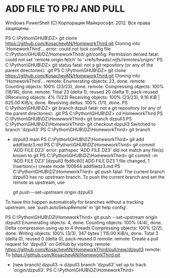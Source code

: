 # ADD FILE TO PRJ AND PULL #
Windows PowerShell
(C) Корпорация Майкрософт, 2012. Все права защищены.

PS C:\Python\GHUB\DZ> git clone https://github.com/KosachevAN/HomeworkThird.git
Cloning into 'HomeworkThird'...
error: could not lock config file C:/Python/GHUB/DZ/HomeworkThird/.git/config: Permission denied
fatal: could not set 'remote.origin.fetch' to '+refs/heads/*:refs/remotes/origin/*'
PS C:\Python\GHUB\DZ> git status
fatal: not a git repository (or any of the parent directories): .git
PS C:\Python\GHUB\DZ> git clone https://github.com/KosachevAN/HomeworkThird.git
Cloning into 'HomeworkThird'...
remote: Enumerating objects: 23, done.
remote: Counting objects: 100% (23/23), done.
remote: Compressing objects: 100% (18/18), done.
remote: Total 23 (delta 1), reused 20 (delta 1), pack-reused 0Receiving objects:   4% (1/23)
Receiving objects: 100% (23/23), 9.16 KiB | 625.00 KiB/s, done.
Resolving deltas: 100% (1/1), done.
PS C:\Python\GHUB\DZ> git branch dzpull
fatal: not a git repository (or any of the parent directories): .git
PS C:\Python\GHUB\DZ> cd HomeworkThird
PS C:\Python\GHUB\DZ\HomeworkThird> git branch dzpull3
PS C:\Python\GHUB\DZ\HomeworkThird> git checkout dzpull3
Switched to branch 'dzpull3'
PS C:\Python\GHUB\DZ\HomeworkThird> git branch
* dzpull3
  main
PS C:\Python\GHUB\DZ\HomeworkThird> git add addfiledz3.md
PS C:\Python\GHUB\DZ\HomeworkThird> git commit 'ADD FILE DZ3'
error: pathspec 'ADD FILE DZ3' did not match any file(s) known to git
PS C:\Python\GHUB\DZ\HomeworkThird> git commit -m 'ADD FILE DZ3'
[dzpull3 fbd6c80] ADD FILE DZ3
 1 file changed, 1 insertion(+)
 create mode 100644 addfiledz3.md
PS C:\Python\GHUB\DZ\HomeworkThird> git push
fatal: The current branch dzpull3 has no upstream branch.
To push the current branch and set the remote as upstream, use

    git push --set-upstream origin dzpull3

To have this happen automatically for branches without a tracking
upstream, see 'push.autoSetupRemote' in 'git help config'.

PS C:\Python\GHUB\DZ\HomeworkThird> git push --set-upstream origin dzpull3
Enumerating objects: 4, done.
Counting objects: 100% (4/4), done.
Delta compression using up to 4 threads
Compressing objects: 100% (2/2), done.
Writing objects: 100% (3/3), 347 bytes | 115.00 KiB/s, done.
Total 3 (delta 0), reused 0 (delta 0), pack-reused 0
remote:
remote: Create a pull request for 'dzpull3' on GitHub by visiting:
remote:      https://github.com/KosachevAN/HomeworkThird/pull/new/dzpull3
remote:
To https://github.com/KosachevAN/HomeworkThird.git
 * [new branch]      dzpull3 -> dzpull3
branch 'dzpull3' set up to track 'origin/dzpull3'.
PS C:\Python\GHUB\DZ\HomeworkThird>
